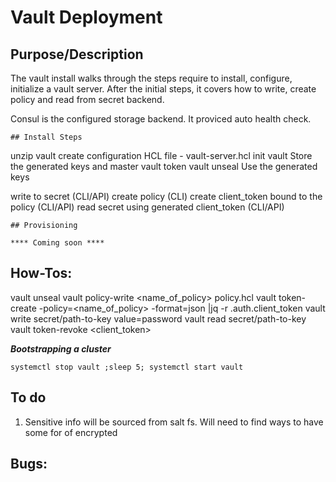 # Vault Deployment

## Purpose/Description

The vault install walks through the steps require to install, configure, initialize a vault server. 
After the initial steps, it covers how to write, create policy and read from secret backend.

Consul is the configured storage backend. It proviced auto health check.

```
## Install Steps
```

unzip vault
create configuration
  HCL file - vault-server.hcl
init vault
  Store the generated keys and master vault token
vault unseal
  Use the generated keys

write to secret (CLI/API)
create policy (CLI)
create client_token bound to the policy (CLI/API)
read secret using generated client_token (CLI/API)

```
## Provisioning
```

```
**** Coming soon ****
```

## How-Tos:
vault unseal
vault policy-write <name_of_policy> policy.hcl
vault token-create -policy=<name_of_policy> -format=json |jq -r .auth.client_token
vault write secret/path-to-key value=password
vault read secret/path-to-key
vault token-revoke <client_token>


_**Bootstrapping a cluster**_

```
systemctl stop vault ;sleep 5; systemctl start vault
```

## To do

1. Sensitive info will be sourced from salt fs.  Will need to find ways to have some for of encrypted

## Bugs:
